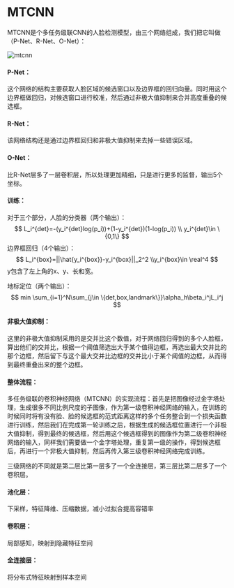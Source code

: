 # MTCNN

MTCNN是个多任务级联CNN的人脸检测模型，由三个网络组成，我们把它叫做（P-Net、R-Net、O-Net）：

![mtcnn](F:\markdown\mtcnn.png)

#### P-Net：

这个网络的结构主要获取人脸区域的候选窗口以及边界框的回归向量。同时用这个边界框做回归，对候选窗口进行校准，然后通过非极大值抑制来合并高度重叠的候选框。

#### R-Net：

该网络结构还是通过边界框回归和非极大值抑制来去掉一些错误区域。

#### O-Net：

比R-Net层多了一层卷积层，所以处理更加精细，只是进行更多的监督，输出5个坐标。

#### 训练：

对于三个部分，人脸的分类器（两个输出）：
$$
L_i^{det}=-(y_i^{det}log(p_i))+(1-y_i^{det})(1-log(p_i))
\\
y_i^{det}\in \{0,1\}
$$
边界框回归（4个输出）：
$$
L_i^{box}=||\hat{y_i^{box}}-y_i^{box}||_2^2
\\y_i^{box}\in \real^4
$$
y包含了左上角的x、y、长和宽。

地标定位（两个输出）：
$$
min \sum_{i=1}^N\sum_{j\in \{det,box,landmark\}}\alpha_h\beta_i^jL_i^j
$$

#### 非极大值抑制：

这里的非极大值抑制采用的是交并比这个数值，对于网络回归得到的多个人脸框，算出他们的交并比，根据一个阈值筛选出大于某个值得边框，再选出最大交并比的那个边框，然后留下与这个最大交并比边框的交并比小于某个阈值的边框，从而得到最终重叠出来的整个边框。



#### 整体流程：

多任务级联的卷积神经网络（MTCNN）的实现流程：首先是把图像经过金字塔处理，生成很多不同比例尺度的子图像，作为第一级卷积神经网络的输入，在训练的时候同时将有没有脸、脸的候选框的范式距离这样的多个任务整合到一个损失函数进行训练，然后我们在完成第一轮训练之后，根据生成的候选框位置进行一个非极大值抑制，得到最终的候选框，然后用这个候选框得到的图像作为第二级卷积神经网络的输入，同样我们需要做一个金字塔处理，重复第一级的操作，得到候选框后，再进行一个非极大值抑制，然后再传入第三级卷积神经网络完成训练。

三级网络的不同就是第二层比第一层多了一个全连接层，第三层比第二层多了一个卷积层。

#### 池化层：

下采样，特征降维、压缩数据，减小过拟合提高容错率

#### 卷积层：

局部感知，映射到隐藏特征空间

#### 全连接层：

将分布式特征映射到样本空间